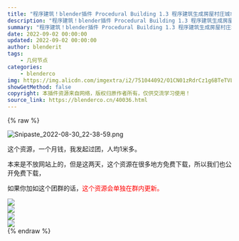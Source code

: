 ```yaml
---
title: "程序建筑！blender插件 Procedural Building 1.3 程序建筑生成房屋村庄城市"
description: "程序建筑！blender插件 Procedural Building 1.3 程序建筑生成房屋村庄城市"
summary: "程序建筑！blender插件 Procedural Building 1.3 程序建筑生成房屋村庄城市"
date: 2022-09-02 00:00:00
updated: 2022-09-02 00:00:00
author: blenderit
tags: 
    - 几何节点
categories:
    - blenderco
img: https://img.alicdn.com/imgextra/i2/751044092/O1CN01zRdrCz1g6BTeTVLSg_!!751044092.png
showGetMethod: false
copyright: 本插件资源来自网络，版权归原作者所有，仅供交流学习使用！
source_link: https://blenderco.cn/40036.html
---
```


{% raw %}
<p><img class="aligncenter" src="https://img.alicdn.com/imgextra/i2/751044092/O1CN01zRdrCz1g6BTeTVLSg_!!751044092.png" alt="Snipaste_2022-08-30_22-38-59.png"></p><p>这个资源，一个月钱，我发起过团，人均1米多。</p><p>本来是不放网站上的，但是这两天，这个资源在很多地方免费下载，所以我们也公开免费下载，</p><p>如果你加如这个团群的话，<span style="color: #ff0000;">这个资源会单独在群内更新。</span></p><div class="descV8-singleImage"><img class="descV8-singleImage-image lazyload" src="https://img.alicdn.com/imgextra/i3/1807688109/O1CN01Fc1U6L29lyTQPTWgG_!!1807688109.jpg" data-name="singleImage" data-spm-anchor-id="2013.1.0.i0.66f66535zm9HPD"></div><div class="descV8-singleImage"><img class="descV8-singleImage-image lazyload" src="https://img.alicdn.com/imgextra/i3/1807688109/O1CN010GkGYn29lyTW1ooRp_!!1807688109.jpg" data-name="singleImage"></div><div class="descV8-singleImage"><img class="descV8-singleImage-image lazyload" src="https://img.alicdn.com/imgextra/i3/1807688109/O1CN01ByO4fa29lyTGHCSrA_!!1807688109.jpg" data-name="singleImage"></div><div class="descV8-singleImage"><img class="descV8-singleImage-image lazyload" src="https://img.alicdn.com/imgextra/i3/1807688109/O1CN01AYs6hK29lyTU60inR_!!1807688109.png" data-name="singleImage"></div><div class="descV8-singleImage"></div>
<div style="display: none">blenderco</div>
{% endraw %}